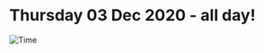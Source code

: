 # Thursday 03 Dec 2020 - all day!
![Time](https://github.com/rich-ctm/today/workflows/Time/badge.svg)
